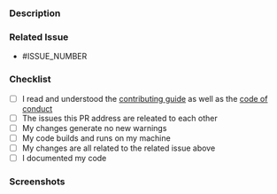 <!--- IMPORTANT: If this PR addresses multiple unrelated issues, it will be closed until separated. -->

### Description

<!--- REQUIRED: Describe what changed in detail -->

### Related Issue

<!--- REQUIRED: Tag all related issues (e.g. * #123) -->
<!--- If this PR resolves the issue please specify (e.g. * closes #123) -->
<!--- If this PR addresses multiple issues, these issues must be related to one other -->

* #ISSUE_NUMBER

### Checklist

<!--- Add things that are not yet implemented above -->

- [ ] I read and understood the [contributing guide](https://github.com/CodeEditApp/CodeEdit/blob/main/CONTRIBUTING.md) as well as the [code of conduct](https://github.com/CodeEditApp/CodeEdit/blob/main/CODE_OF_CONDUCT.md)
- [ ] The issues this PR address are releated to each other
- [ ] My changes generate no new warnings
- [ ] My code builds and runs on my machine
- [ ] My changes are all related to the related issue above
- [ ] I documented my code

### Screenshots

<!--- REQUIRED: if issue is UI related -->

<!--- IMPORTANT: Fill out all required fields. Otherwise we might close this PR temporarily -->
